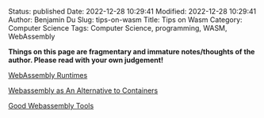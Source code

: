 Status: published
Date: 2022-12-28 10:29:41
Modified: 2022-12-28 10:29:41
Author: Benjamin Du
Slug: tips-on-wasm
Title: Tips on Wasm
Category: Computer Science
Tags: Computer Science, programming, WASM, WebAssembly

**Things on this page are fragmentary and immature notes/thoughts of the author. Please read with your own judgement!**


[WebAssembly Runtimes](https://www.legendu.net/misc/blog/wasi-runtimes)

[Webassembly as An Alternative to Containers](https://www.legendu.net/misc/blog/webassembly-as-an-alternative-to-containers)

[Good Webassembly Tools](https://www.legendu.net/misc/blog/good-webassembly-tools)
